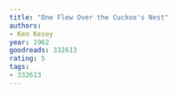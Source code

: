 ```yaml
---
title: "One Flew Over the Cuckoo's Nest"
authors:
- Ken Kesey
year: 1962
goodreads: 332613
rating: 5
tags:
- 332613
---
```

